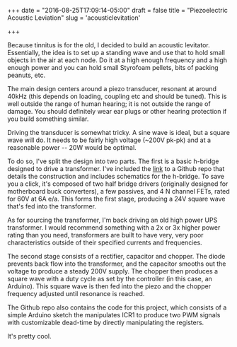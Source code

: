 +++
date = "2016-08-25T17:09:14-05:00"
draft = false
title = "Piezoelectric Acoustic Leviation"
slug = 'acousticlevitation'

+++

Because tinnitus is for the old, I decided to build an acoustic levitator. Essentially, the idea is to set up a standing wave and use that to hold small objects in the air at each node. Do it at a high enough frequency and a high enough power and you can hold small Styrofoam pellets, bits of packing peanuts, etc.

The main design centers around a piezo transducer, resonant at around 40kHz (this depends on loading, coupling etc and should be tuned). This is well outside the range of human hearing; it is not outside the range of damage. You should definitely wear ear plugs or other hearing protection if you build something similar.

Driving the transducer is somewhat tricky. A sine wave is ideal, but a square wave will do. It needs to be fairly high voltage (~200V pk-pk) and at a reasonable power -- 20W would be optimal.

To do so, I've split the design into two parts. The first is a basic h-bridge designed to drive a transformer. I've included the [link](https://github.com/hasxz/ADP3120A) to a Github repo that details the construction and includes schematics for the h-bridge. To save you a click, it's composed of two half bridge drivers (originally designed for motherboard buck converters), a few passives, and 4 N channel FETs, rated for 60V at 6A e/a. This forms the first stage, producing a 24V square wave that's fed into the transformer.

As for sourcing the transformer, I'm back driving an old high power UPS transformer. I would recommend something with a 2x or 3x higher power rating than you need, transformers are built to have very, very poor characteristics outside of their specified currents and frequencies.

The second stage consists of a rectifier, capacitor and chopper. The diode prevents back flow into the transformer, and the capacitor smooths out the voltage to produce a steady 200V supply. The chopper then produces a square wave with a duty cycle as set by the controller (in this case, an Arduino). This square wave is then fed into the piezo and the chopper frequency adjusted until resonance is reached.

The Github repo also contains the code for this project, which consists of a simple Arduino sketch the manipulates ICR1 to produce two PWM signals with customizable dead-time by directly manipulating the registers. 

It's pretty cool.